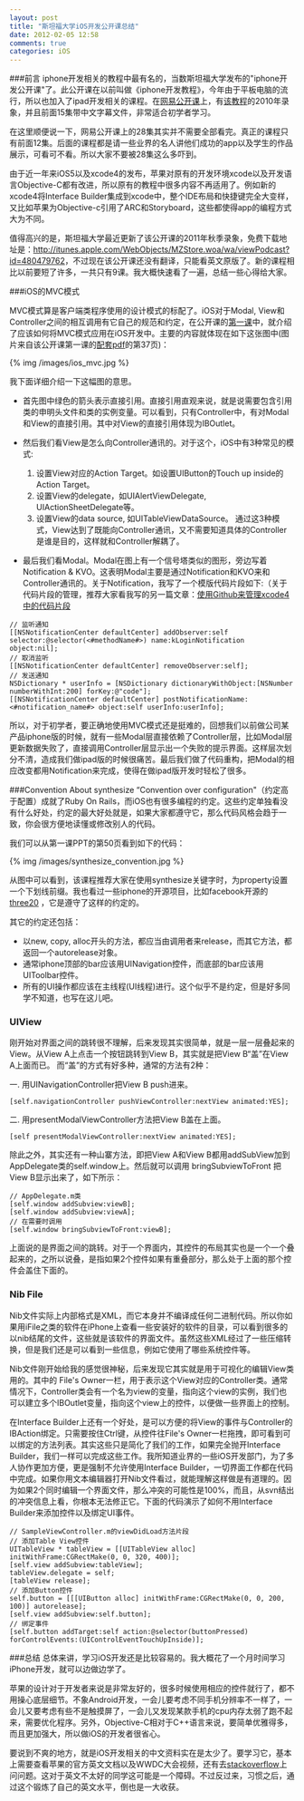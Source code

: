 ```yaml
---
layout: post
title: "斯坦福大学iOS开发公开课总结"
date: 2012-02-05 12:58
comments: true
categories: iOS
---
```


###前言
iphone开发相关的教程中最有名的，当数斯坦福大学发布的"iphone开发公开课"了。此公开课在以前叫做《iphone开发教程》，今年由于平板电脑的流行，所以也加入了ipad开发相关的课程。在[网易公开课](http://v.163.com/special/opencourse/iphonekaifa.html)上，有[该教程](http://v.163.com/special/opencourse/iphonekaifa.html)的2010年录象，并且前面15集带中文字幕文件，非常适合初学者学习。

<!--more-->

在这里顺便说一下，网易公开课上的28集其实并不需要全部看完。真正的课程只有前面12集。后面的课程都是请一些业界的名人讲他们成功的app以及学生的作品展示，可看可不看。所以大家不要被28集这么多吓到。

由于近一年来iOS5以及xcode4的发布，苹果对原有的开发环境xcode以及开发语言Objective-C都有改进，所以原有的教程中很多内容不再适用了。例如新的xcode4将Interface Builder集成到xcode中，整个IDE布局和快捷键完全大变样，又比如苹果为Objective-c引用了ARC和Storyboard，这些都使得app的编程方式大为不同。

值得高兴的是，斯坦福大学最近更新了该公开课的2011年秋季录象，免费下载地址是：<http://itunes.apple.com/WebObjects/MZStore.woa/wa/viewPodcast?id=480479762>，不过现在该公开课还没有翻译，只能看英文原版了。新的课程相比以前要短了许多，一共只有9课。我大概快速看了一遍，总结一些心得给大家。

###iOS的MVC模式

MVC模式算是客户端类程序使用的设计模式的标配了。iOS对于Modal, View和Controller之间的相互调用有它自己的规范和约定，在公开课的[第一课](http://itunes.apple.com/itunes-u/ipad-iphone-application-development/id480479762#)中，就介绍了应该如何将MVC模式应用在iOS开发中。主要的内容就体现在如下这张图中(图片来自该公开课第一课的[配套pdf](http://itunes.apple.com/itunes-u/ipad-iphone-application-development/id480479762#)的第37页)：

{% img /images/ios_mvc.jpg %}

我下面详细介绍一下这幅图的意思。

* 首先图中绿色的箭头表示直接引用。直接引用直观来说，就是说需要包含引用类的申明头文件和类的实例变量。可以看到，只有Controller中，有对Modal和View的直接引用。其中对View的直接引用体现为IBOutlet。

* 然后我们看View是怎么向Controller通讯的。对于这个，iOS中有3种常见的模式:
   1. 设置View对应的Action Target。如设置UIButton的Touch up inside的Action Target。
   1. 设置View的delegate，如UIAlertViewDelegate, UIActionSheetDelegate等。
   1. 设置View的data source, 如UITableViewDataSource。
  通过这3种模式，View达到了既能向Controller通讯，又不需要知道具体的Controller是谁是目的，这样就和Controller解耦了。

* 最后我们看Modal。Modal在图上有一个信号塔类似的图形，旁边写着Notification & KVO。这表明Modal主要是通过Notification和KVO来和Controller通讯的。关于Notification，我写了一个模版代码片段如下:（关于代码片段的管理，推荐大家看我写的另一篇文章：[使用Github来管理xcode4中的代码片段](http://blog.devtang.com/blog/2012/02/04/use-git-to-manage-code-snippets/)

``` objc
// 监听通知
[[NSNotificationCenter defaultCenter] addObserver:self selector:@selector(<#methodName#>) name:kLoginNotification object:nil];
// 取消监听
[[NSNotificationCenter defaultCenter] removeObserver:self];
// 发送通知
NSDictionary * userInfo = [NSDictionary dictionaryWithObject:[NSNumber numberWithInt:200] forKey:@"code"];
[[NSNotificationCenter defaultCenter] postNotificationName:<#notification_name#> object:self userInfo:userInfo];
```

所以，对于初学者，要正确地使用MVC模式还是挺难的，回想我们以前做公司某产品iphone版的时候，就有一些Modal层直接依赖了Controller层，比如Modal层更新数据失败了，直接调用Controller层显示出一个失败的提示界面。这样层次划分不清，造成我们做ipad版的时候很痛苦。最后我们做了代码重构，把Modal的相应改变都用Notification来完成，使得在做ipad版开发时轻松了很多。


###Convention About synthesize
“Convention over configuration"（约定高于配置）成就了Ruby On Rails，而iOS也有很多编程的约定。这些约定单独看没有什么好处，约定的最大好处就是，如果大家都遵守它，那么代码风格会趋于一致，你会很方便地读懂或修改别人的代码。

我们可以从第一课PPT的第50页看到如下的代码：

{% img /images/synthesize_convention.jpg %}

从图中可以看到，该课程推荐大家在使用synthesize关键字时，为property设置一个下划线前缀。我也看过一些iphone的开源项目，比如facebook开源的 [three20](https://github.com/facebook/three20/) ，它是遵守了这样的约定的。

其它的约定还包括：

* 以new, copy, alloc开头的方法，都应当由调用者来release，而其它方法，都返回一个autorelease对象。
* 通常iphone顶部的bar应该用UINavigation控件，而底部的bar应该用UIToolbar控件。
* 所有的UI操作都应该在主线程(UI线程)进行。这个似乎不是约定，但是好多同学不知道，也写在这儿吧。


### UIView
刚开始对界面之间的跳转很不理解，后来发现其实很简单，就是一层一层叠起来的View。从View A上点击一个按钮跳转到View B，其实就是把View B“盖”在View A上面而已。
而“盖”的方式有好多种，通常的方法有2种：

 一. 用UINavigationController把View B push进来。
``` objc
[self.navigationController pushViewController:nextView animated:YES]; 
```

 二. 用presentModalViewController方法把View B盖在上面。

``` objc
[self presentModalViewController:nextView animated:YES];
```

除此之外，其实还有一种山寨方法，即把View A和View B都用addSubView加到AppDelegate类的self.window上。然后就可以调用 bringSubviewToFront 把 View B显示出来了，如下所示：
``` objc
// AppDelegate.m类
[self.window addSubview:viewB];
[self.window addSubview:viewA];
// 在需要时调用
[self.window bringSubviewToFront:viewB];
```

上面说的是界面之间的跳转。对于一个界面内，其控件的布局其实也是一个一个叠起来的，之所以说叠，是指如果2个控件如果有重叠部分，那么处于上面的那个控件会盖住下面的。

### Nib File
Nib文件实际上内部格式是XML，而它本身并不编译成任何二进制代码。所以你如果用iFile之类的软件在iPhone上查看一些安装好的软件的目录，可以看到很多的以nib结尾的文件，这些就是该软件的界面文件。虽然这些XML经过了一些压缩转换，但是我们还是可以看到一些信息，例如它使用了哪些系统控件等。

Nib文件刚开始给我的感觉很神秘，后来发现它其实就是用于可视化的编辑View类用的。其中的 File's Owner一栏，用于表示这个View对应的Controller类。通常情况下，Controller类会有一个名为view的变量，指向这个view的实例，我们也可以建立多个IBOutlet变量，指向这个view上的控件，以便做一些界面上的控制。

在Interface Builder上还有一个好处，是可以方便的将View的事件与Controller的IBAction绑定。只需要按住Ctrl键，从控件往File's Owner一栏拖拽，即可看到可以绑定的方法列表。其实这些只是简化了我们的工作，如果完全抛开Interface Builder，我们一样可以完成这些工作。我所知道业界的一些iOS开发部门，为了多人协作更加方便，更是强制不允许使用Interface Builder，一切界面工作都在代码中完成。如果你用文本编辑器打开Nib文件看过，就能理解这样做是有道理的。因为如果2个同时编辑一个界面文件，那么冲突的可能性是100%，而且，从svn结出的冲突信息上看，你根本无法修正它。下面的代码演示了如何不用Interface Builder来添加控件以及绑定UI事件。

``` objc
// SampleViewController.m的viewDidLoad方法片段
// 添加Table View控件
UITableView * tableView = [[UITableView alloc] initWithFrame:CGRectMake(0, 0, 320, 400)];
[self.view addSubview:tableView];
tableView.delegate = self;
[tableView release];
// 添加Button控件
self.button = [[[UIButton alloc] initWithFrame:CGRectMake(0, 0, 200, 100)] autorelease];
[self.view addSubview:self.button];
// 绑定事件
[self.button addTarget:self action:@selector(buttonPressed) forControlEvents:(UIControlEventTouchUpInside)];
```

###总结
总体来讲，学习iOS开发还是比较容易的。我大概花了一个月时间学习iPhone开发，就可以边做边学了。

苹果的设计对于开发者来说是非常友好的，很多时候使用相应的控件就行了，都不用操心底层细节。不象Android开发，一会儿要考虑不同手机分辨率不一样了，一会儿又要考虑有些不是触摸屏了，一会儿又发现某款手机的cpu内存太弱了跑不起来，需要优化程序。另外，Objective-C相对于C++语言来说，要简单优雅得多，而且更加强大，所以做iOS的开发者很省心。

要说到不爽的地方，就是iOS开发相关的中文资料实在是太少了。要学习它，基本上需要查看苹果的官方英文文档以及WWDC大会视频，还有去[stackoverflow](http://www.stackoverflow.com)上问问题。这对于英文不太好的同学这可能是一个障碍。不过反过来，习惯之后，通过这个锻炼了自己的英文水平，倒也是一大收获。
